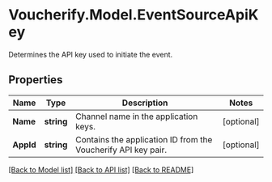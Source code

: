 # Voucherify.Model.EventSourceApiKey
Determines the API key used to initiate the event.

## Properties

Name | Type | Description | Notes
------------ | ------------- | ------------- | -------------
**Name** | **string** | Channel name in the application keys. | [optional] 
**AppId** | **string** | Contains the application ID from the Voucherify API key pair. | [optional] 

[[Back to Model list]](../README.md#documentation-for-models) [[Back to API list]](../README.md#documentation-for-api-endpoints) [[Back to README]](../README.md)

